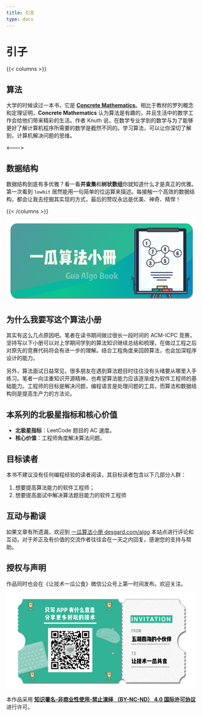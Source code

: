 ```yaml
---
title: 引言
type: docs
---
```


# 引子

{{< columns >}}

## 算法

大学的时候读过一本书，它是 [**Concrete Mathematics**]()。相比于教材的罗列概念和定理证明，**Concrete Mathematics** 认为算法是有趣的，并且生活中的数学工作会给他们带来精彩的生活。作者 Knuth 说，在数学专业学到的数学与为了能够更好了解计算机程序所需要的数学是截然不同的。学习算法，可以让你深切了解到，计算机解决问题的思维。

<--->

## 数据结构

数据结构到底有多优雅？看一看**并查集**和**树状数组**你就知道什么才是真正的优雅。第一次看到 `lowbit` 居然能用一句简单的位运算来描述。每接触一个高效的数据结构，都会让我去挖掘其实现的方式，最后的赞叹永远是优美、神奇、精悍！

{{< /columns >}}


![title](https://raw.githubusercontent.com/Desgard/algo/img/img/_index/algo-book-title.png)


## 为什么我要写这个算法小册

其实有这么几点原因吧。笔者在读书期间做过很长一段时间的 ACM-ICPC 竞赛，坚持写以下小册可以对上学期间学到的算法知识继续总结和梳理，在做过工程之后对原先的竞赛代码将会有进一步的理解。结合工程角度来回顾算法，也会加深程序设计的能力。

另外，算法面试日益常见，很多朋友在遇到算法题目时往往没有头绪要从哪里入手练习。笔者一向注重知识开源精神，也希望算法能力应该逐渐成为软件工程师的基础能力。工程师的目标是解决问题，编程语言是处理问题的工具，而算法和数据结构则是提高生产力的方法论。

## 本系列的北极星指标和核心价值

* **北极星指标**：LeetCode 题目的 AC 速度。
* **核心价值**：工程师角度解决算法问题。

## 目标读者

本书不建议没有任何编程经验的读者阅读，其目标读者包含以下几部分人群：

1. 想要提高算法能力的软件工程师；
2. 想要提高面试中解决算法题目能力的软件工程师

## 互动与勘误

如果文章有所遗漏，欢迎到 [一瓜算法小册 desgard.com/algo](https://www.desgard.com/algo/) 本站点进行评论和互动，对于斧正及有价值的交流作者往往会在一天之内回复。感谢您的支持与帮助。

## 授权与声明

作品同时也会在《让技术一瓜公食》微信公众号上第一时间发布。欢迎关注。

![公众号二维码](https://raw.githubusercontent.com/Desgard/algo/img/img/_index/wechat-qrcode.png)

本作品采用 **[知识署名-非商业性使用-禁止演绎 （BY-NC-ND） 4.0 国际许可协议](https://creativecommons.org/licenses/by-nc-nd/4.0/legalcode.zh-Hans)** 进行许可。

